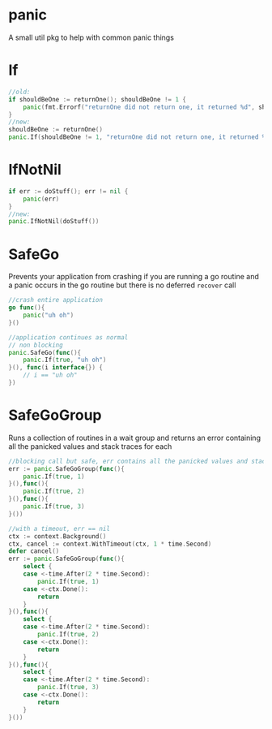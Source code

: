 panic
=====

A small util pkg to help with common panic things

If
==

```go
//old:
if shouldBeOne := returnOne(); shouldBeOne != 1 {
    panic(fmt.Errorf("returnOne did not return one, it returned %d", shouldBeOne))
}
//new:
shouldBeOne := returnOne()
panic.If(shouldBeOne != 1, "returnOne did not return one, it returned %d", shouldBeOne)
```

IfNotNil
========

```go
if err := doStuff(); err != nil {
    panic(err)
}
//new:
panic.IfNotNil(doStuff())
```

SafeGo
======

Prevents your application from crashing if you are running a go routine and a panic occurs in the go routine but there
is no deferred `recover` call

```go
//crash entire application
go func(){
    panic("uh oh")
}()

//application continues as normal
// non blocking
panic.SafeGo(func(){
    panic.If(true, "uh oh")
}(), func(i interface{}) {
    // i == "uh oh"
})
```

SafeGoGroup
===========

Runs a collection of routines in a wait group and returns an error containing all the panicked values and stack traces for each

```go
//blocking call but safe, err contains all the panicked values and stack traces for each
err := panic.SafeGoGroup(func(){
    panic.If(true, 1)
}(),func(){
    panic.If(true, 2)
}(),func(){
    panic.If(true, 3)
}())

//with a timeout, err == nil
ctx := context.Background()
ctx, cancel := context.WithTimeout(ctx, 1 * time.Second)
defer cancel()
err := panic.SafeGoGroup(func(){
    select {
    case <-time.After(2 * time.Second):
        panic.If(true, 1)
    case <-ctx.Done():
        return
    }
}(),func(){
    select {
    case <-time.After(2 * time.Second):
        panic.If(true, 2)
    case <-ctx.Done():
        return
    }
}(),func(){
    select {
    case <-time.After(2 * time.Second):
        panic.If(true, 3)
    case <-ctx.Done():
        return
    }
}())
```
